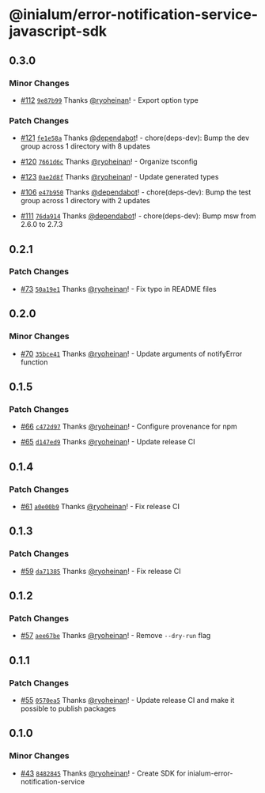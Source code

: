 # @inialum/error-notification-service-javascript-sdk

## 0.3.0

### Minor Changes

- [#112](https://github.com/inialum/inialum-error-notification-service/pull/112) [`9e87b99`](https://github.com/inialum/inialum-error-notification-service/commit/9e87b990525c942a437c7612fe36422effed189e) Thanks [@ryoheinan](https://github.com/ryoheinan)! - Export option type

### Patch Changes

- [#121](https://github.com/inialum/inialum-error-notification-service/pull/121) [`fe1e58a`](https://github.com/inialum/inialum-error-notification-service/commit/fe1e58a75a26239be1abdb4910d0c93be9a0b139) Thanks [@dependabot](https://github.com/apps/dependabot)! - chore(deps-dev): Bump the dev group across 1 directory with 8 updates

- [#120](https://github.com/inialum/inialum-error-notification-service/pull/120) [`7661d6c`](https://github.com/inialum/inialum-error-notification-service/commit/7661d6c60a6a902bb821a3fe4add878d5a508bc1) Thanks [@ryoheinan](https://github.com/ryoheinan)! - Organize tsconfig

- [#123](https://github.com/inialum/inialum-error-notification-service/pull/123) [`0ae2d8f`](https://github.com/inialum/inialum-error-notification-service/commit/0ae2d8fb46b245244c19fd0758e73a8fc06da4ff) Thanks [@ryoheinan](https://github.com/ryoheinan)! - Update generated types

- [#106](https://github.com/inialum/inialum-error-notification-service/pull/106) [`e47b950`](https://github.com/inialum/inialum-error-notification-service/commit/e47b950dc025e096524cc03fd6bc11d895b63a95) Thanks [@dependabot](https://github.com/apps/dependabot)! - chore(deps-dev): Bump the test group across 1 directory with 2 updates

- [#111](https://github.com/inialum/inialum-error-notification-service/pull/111) [`76da914`](https://github.com/inialum/inialum-error-notification-service/commit/76da914b91b1295d34fc6e2f30e147e920b31ad3) Thanks [@dependabot](https://github.com/apps/dependabot)! - chore(deps-dev): Bump msw from 2.6.0 to 2.7.3

## 0.2.1

### Patch Changes

- [#73](https://github.com/inialum/inialum-error-notification-service/pull/73) [`50a19e1`](https://github.com/inialum/inialum-error-notification-service/commit/50a19e11daf8ccd5cac58a44f7a7a890ff8a8919) Thanks [@ryoheinan](https://github.com/ryoheinan)! - Fix typo in README files

## 0.2.0

### Minor Changes

- [#70](https://github.com/inialum/inialum-error-notification-service/pull/70) [`35bce41`](https://github.com/inialum/inialum-error-notification-service/commit/35bce416268ba09943af417d20f9e6f999967441) Thanks [@ryoheinan](https://github.com/ryoheinan)! - Update arguments of notifyError function

## 0.1.5

### Patch Changes

- [#66](https://github.com/inialum/inialum-error-notification-service/pull/66) [`c472d97`](https://github.com/inialum/inialum-error-notification-service/commit/c472d973471947d5165edc82a85923c544a595ae) Thanks [@ryoheinan](https://github.com/ryoheinan)! - Configure provenance for npm

- [#65](https://github.com/inialum/inialum-error-notification-service/pull/65) [`d147ed9`](https://github.com/inialum/inialum-error-notification-service/commit/d147ed9fd3267a85566658db3198205834c09c0e) Thanks [@ryoheinan](https://github.com/ryoheinan)! - Update release CI

## 0.1.4

### Patch Changes

- [#61](https://github.com/inialum/inialum-error-notification-service/pull/61) [`a0e00b9`](https://github.com/inialum/inialum-error-notification-service/commit/a0e00b9b9adc6053ee98c781dbb6646815f82517) Thanks [@ryoheinan](https://github.com/ryoheinan)! - Fix release CI

## 0.1.3

### Patch Changes

- [#59](https://github.com/inialum/inialum-error-notification-service/pull/59) [`da71385`](https://github.com/inialum/inialum-error-notification-service/commit/da71385358f6346278b277e56d0c677c5d2ac65b) Thanks [@ryoheinan](https://github.com/ryoheinan)! - Fix release CI

## 0.1.2

### Patch Changes

- [#57](https://github.com/inialum/inialum-error-notification-service/pull/57) [`aee67be`](https://github.com/inialum/inialum-error-notification-service/commit/aee67be9a168af3a63d42e8fc84b6578a1ce3d23) Thanks [@ryoheinan](https://github.com/ryoheinan)! - Remove `--dry-run` flag

## 0.1.1

### Patch Changes

- [#55](https://github.com/inialum/inialum-error-notification-service/pull/55) [`0570ea5`](https://github.com/inialum/inialum-error-notification-service/commit/0570ea59f80a3464e5ea58dc86424323e191ba11) Thanks [@ryoheinan](https://github.com/ryoheinan)! - Update release CI and make it possible to publish packages

## 0.1.0

### Minor Changes

- [#43](https://github.com/inialum/inialum-error-notification-service/pull/43) [`8482845`](https://github.com/inialum/inialum-error-notification-service/commit/8482845641a07f8c8aa29db96fa21cafb1677c8b) Thanks [@ryoheinan](https://github.com/ryoheinan)! - Create SDK for inialum-error-notification-service
